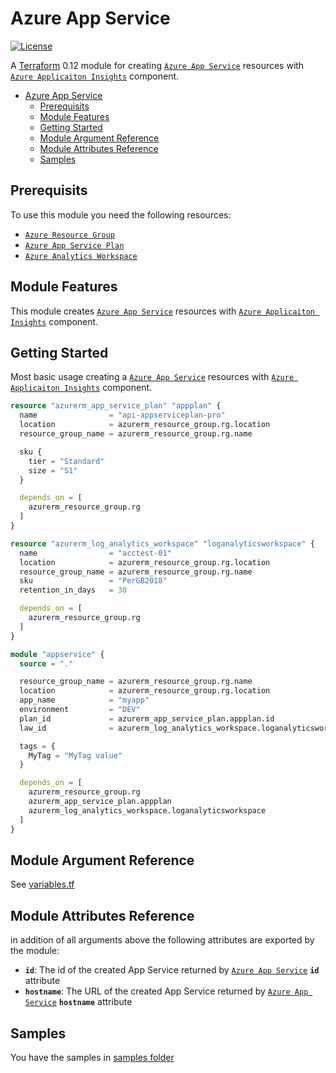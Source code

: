 # Azure App Service

[![License](https://img.shields.io/badge/License-Apache%202.0-brightgreen.svg)](https://opensource.org/licenses/Apache-2.0)

A [Terraform](https://www.terraform.io) 0.12 module for creating
[`Azure App Service`](https://registry.terraform.io/providers/hashicorp/azurerm/latest/docs/resources/app_service) resources with [`Azure Applicaiton Insights`](https://registry.terraform.io/providers/hashicorp/azurerm/latest/docs/resources/application_insights) component.

- [Azure App Service](#azure-app-service)
  - [Prerequisits](#prerequisits)
  - [Module Features](#module-features)
  - [Getting Started](#getting-started)
  - [Module Argument Reference](#module-argument-reference)
  - [Module Attributes Reference](#module-attributes-reference)
  - [Samples](#samples)

## Prerequisits

To use this module you need the following resources:

- [`Azure Resource Group`](https://registry.terraform.io/providers/hashicorp/azurerm/latest/docs/resources/resource_group)
- [`Azure App Service Plan`](https://registry.terraform.io/providers/hashicorp/azurerm/latest/docs/resources/app_service_plan)
- [`Azure Analytics Workspace`](https://registry.terraform.io/providers/hashicorp/azurerm/latest/docs/resources/log_analytics_workspace)

## Module Features

This module creates
[`Azure App Service`](https://registry.terraform.io/providers/hashicorp/azurerm/latest/docs/resources/app_service) resources with [`Azure Applicaiton Insights`](https://registry.terraform.io/providers/hashicorp/azurerm/latest/docs/resources/application_insights) component.

## Getting Started

Most basic usage creating a
[`Azure App Service`](https://registry.terraform.io/providers/hashicorp/azurerm/latest/docs/resources/app_service) resources with [`Azure Applicaiton Insights`](https://registry.terraform.io/providers/hashicorp/azurerm/latest/docs/resources/application_insights) component.

```terraform
resource "azurerm_app_service_plan" "appplan" {
  name                = "api-appserviceplan-pro"
  location            = azurerm_resource_group.rg.location
  resource_group_name = azurerm_resource_group.rg.name

  sku {
    tier = "Standard"
    size = "S1"
  }

  depends_on = [
    azurerm_resource_group.rg
  ]
}

resource "azurerm_log_analytics_workspace" "loganalyticsworkspace" {
  name                = "acctest-01"
  location            = azurerm_resource_group.rg.location
  resource_group_name = azurerm_resource_group.rg.name
  sku                 = "PerGB2018"
  retention_in_days   = 30

  depends_on = [
    azurerm_resource_group.rg
  ]
}

module "appservice" {
  source = "."

  resource_group_name = azurerm_resource_group.rg.name
  location            = azurerm_resource_group.rg.location
  app_name            = "myapp"
  environment         = "DEV"
  plan_id             = azurerm_app_service_plan.appplan.id
  law_id              = azurerm_log_analytics_workspace.loganalyticsworkspace.id

  tags = {
    MyTag = "MyTag value"
  }

  depends_on = [
    azurerm_resource_group.rg
    azurerm_app_service_plan.appplan
    azurerm_log_analytics_workspace.loganalyticsworkspace
  ]
} 
```

## Module Argument Reference

See [variables.tf](variables.tf)

## Module Attributes Reference

in addition of all arguments above the following attributes are exported by the module:

- **`id`**: The id of the created App Service returned by [`Azure App Service`](https://registry.terraform.io/providers/hashicorp/azurerm/latest/docs/resources/app_service#attributes-reference) **`id`** attribute
- **`hostname`**: The URL of the created App Service returned by [`Azure App Service`](https://registry.terraform.io/providers/hashicorp/azurerm/latest/docs/resources/app_service#attributes-reference) **`hostname`** attribute

## Samples

You have the samples in [samples folder](../../samples/appservicesample/)
